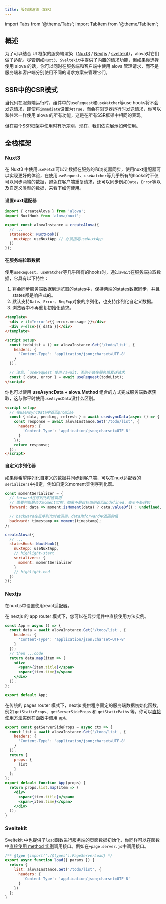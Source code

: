 ```yaml
---
title: 服务端渲染（SSR）
---
```


import Tabs from '@theme/Tabs';
import TabItem from '@theme/TabItem';

## 概述

为了可以结合 UI 框架的服务端渲染（[Nuxt3](https://nuxt.com/) / [Nextjs](https://nextjs.org/) / [sveltekit](https://kit.svelte.dev/)），alova对它们做了适配。尽管例如`Nuxt3`、`Sveltekit`中提供了内置的请求功能，但如果你选择使用 alova 的话，你可以同时在服务端和客户端中使用 alova 管理请求，而不是服务端和客户端分别使用不同的请求方案来管理它们。

## SSR中的CSR模式

当代码在服务端运行时，组件中的`useRequest`和`useWatcher`等use hooks将不会发送请求，即使将`immediate`设置为`true`，而会在浏览器运行时发送请求，你可以和往常一样使用 alova 的所有功能，这是在所有SSR框架中相同的表现。

但在每个SSR框架中使用时有所差别，现在，我们依次展示如何使用。

## 全栈框架

### Nuxt3

在 Nuxt3 中使用`useFetch`可以让数据在服务的和浏览器同步，使用nuxt适配器可以实现更好的体验，在使用`useRequest`、`useWatcher`等几乎所有的hooks时不仅可以同步两端的数据，避免在客户端重复请求，还可以同步例如`Date`，`Error`等以及自定义类型的数据，来看下如何使用。

#### 设置nuxt适配器

```javascript
import { createAlova } from 'alova';
import NuxtHook from 'alova/nuxt';

export const alovaInstance = createAlova({
  // ...
  statesHook: NuxtHook({
    nuxtApp: useNuxtApp // 必须指定useNuxtApp
  })
});
```

#### 在服务端拉取数据

使用`useRequest`、`useWatcher`等几乎所有的hooks时，通过`await`在服务端拉取数据，它具有以下特性：

1. 将会同步服务端数据到浏览器的states中，保持两端的states数据同步，并且states都是响应式的。
2. 默认支持`Date`、`Error`、`RegExp`对象的序列化，也支持序列化自定义数据。
3. 浏览器中不再重复初始化请求。

```html
<template>
  <div v-if="error">{{ error.message }}</div>
  <div v-else>{{ data }}</div>
</template>

<script setup>
  const todoList = () => alovaInstance.Get('/todo/list', {
    headers: {
      'Content-Type': 'application/json;charset=UTF-8'
    }
  });

  // 注意，`useRequest`使用了await，否则不会在服务端发送请求
  const { data, error } = await useRequest(todoList);
</script>
```

你也可以使用 **useAsyncData + alova.Method** 组合的方式完成服务端数据获取，这与你平时使用`useAsyncData`没什么区别。

```html
<script setup>
  // 在useAsyncData中返回promise
  const { data, pending, refresh } = await useAsyncData(async () => {
    const response = await alovaInstance.Get('/todo/list', {
      headers: {
        'Content-Type': 'application/json;charset=UTF-8'
      }
    });
    return response;
  });
</script>
```

#### 自定义序列化器

如果你希望序列化自定义的数据并同步到客户端，可以在nuxt适配器的`serializers`中指定，例如自定义moment实例序列化器。

```javascript
const momentSerializer = {
  // forward在序列化时被调用
  // 需要判断是否为moment实例，如果不是目标值则返回undefined，表示不处理它
  forward: data => moment.isMoment(data) ? data.valueOf() : undefined,

  // backward在反序列化时被调用，data为forward中返回的值
  backward: timestamp => moment(timestamp);
};

createAlova({
  // ...
  statesHook: NuxtHook({
    nuxtApp: useNuxtApp,
    // highlight-start
    serializers: {
      moment: momentSerializer
    }
    // highlight-end
  })
});
```

### Nextjs

在nuxtjs中设置使用react适配器。

<Tabs>
<TabItem value="1" label="App Router">

在 nextjs 的 app router 模式下，您可以在异步组件中直接使用方法实例。

```jsx
const App = async () => {
  const data = await alovaInstance.Get('/todo/list', {
    headers: {
      'Content-Type': 'application/json;charset=UTF-8'
    }
  });
  // then ...code
  return data.map(item => (
    <div>
      <span>{item.title}</span>
      <span>{item.time}</span>
    </div>
  ));
};

export default App;
```

</TabItem>
<TabItem value="2" label="Pages Router">

在传统的 pages router 模式下，nextjs 提供程序固定的服务端数据初始化函数，例如 `getStaticProps`、`getServerSideProps` 和 `getStaticPaths` 等，你可以[直接使用方法实例](/tutorial/getting-started/quick-start)在函数中调用 api。

```jsx
export const getServerSideProps = async ctx => {
  const list = await alovaInstance.Get('/todo/list', {
    headers: {
      'Content-Type': 'application/json;charset=UTF-8'
    }
  });
  return {
    props: {
      list
    }
  };
};
export default function App(props) {
  return props.list.map(item => (
    <div>
      <span>{item.title}</span>
      <span>{item.time}</span>
    </div>
  ));
}
```

</TabItem>
</Tabs>

### Sveltekit

Sveltekit 中也提供了`load`函数进行服务端的页面数据初始化，你同样可以在函数中[直接使用 method 实例](/tutorial/getting-started/quick-start)调用接口。例如在`+page.server.js`中调用接口。

```javascript title=+page.server.js
/** @type {import('./$types').PageServerLoad} */
export async function load({ params }) {
  return {
    list: alovaInstance.Get('/todo/list', {
      headers: {
        'Content-Type': 'application/json;charset=UTF-8'
      }
    })
  };
}
```
